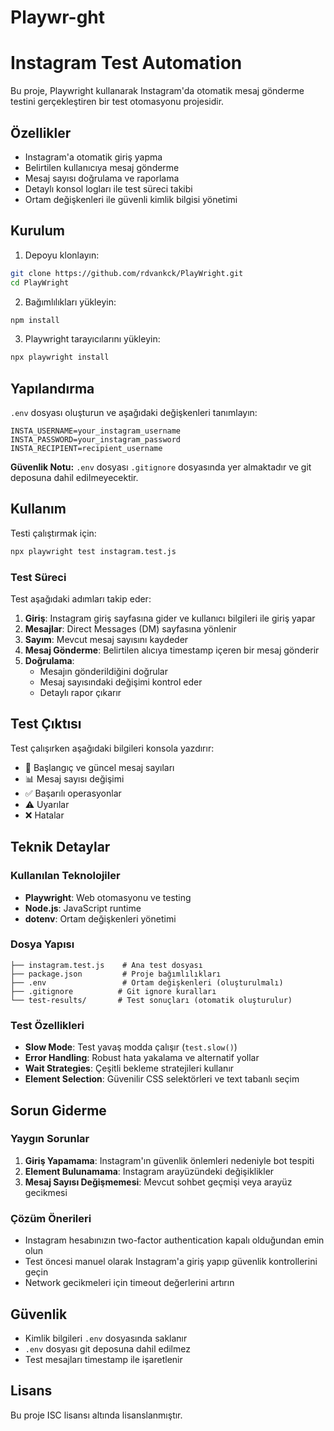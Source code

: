 ﻿# Playwr-ght

# Instagram Test Automation

Bu proje, Playwright kullanarak Instagram'da otomatik mesaj gönderme testini gerçekleştiren bir test otomasyonu projesidir.

## Özellikler

- Instagram'a otomatik giriş yapma
- Belirtilen kullanıcıya mesaj gönderme
- Mesaj sayısı doğrulama ve raporlama
- Detaylı konsol logları ile test süreci takibi
- Ortam değişkenleri ile güvenli kimlik bilgisi yönetimi

## Kurulum

1. Depoyu klonlayın:
```bash
git clone https://github.com/rdvankck/PlayWright.git
cd PlayWright
```

2. Bağımlılıkları yükleyin:
```bash
npm install
```

3. Playwright tarayıcılarını yükleyin:
```bash
npx playwright install
```

## Yapılandırma

`.env` dosyası oluşturun ve aşağıdaki değişkenleri tanımlayın:

```env
INSTA_USERNAME=your_instagram_username
INSTA_PASSWORD=your_instagram_password
INSTA_RECIPIENT=recipient_username
```

**Güvenlik Notu:** `.env` dosyası `.gitignore` dosyasında yer almaktadır ve git deposuna dahil edilmeyecektir.

## Kullanım

Testi çalıştırmak için:

```bash
npx playwright test instagram.test.js
```

### Test Süreci

Test aşağıdaki adımları takip eder:

1. **Giriş**: Instagram giriş sayfasına gider ve kullanıcı bilgileri ile giriş yapar
2. **Mesajlar**: Direct Messages (DM) sayfasına yönlenir
3. **Sayım**: Mevcut mesaj sayısını kaydeder
4. **Mesaj Gönderme**: Belirtilen alıcıya timestamp içeren bir mesaj gönderir
5. **Doğrulama**: 
   - Mesajın gönderildiğini doğrular
   - Mesaj sayısındaki değişimi kontrol eder
   - Detaylı rapor çıkarır

## Test Çıktısı

Test çalışırken aşağıdaki bilgileri konsola yazdırır:

- 📨 Başlangıç ve güncel mesaj sayıları
- 📊 Mesaj sayısı değişimi
- ✅ Başarılı operasyonlar
- ⚠️ Uyarılar
- ❌ Hatalar

## Teknik Detaylar

### Kullanılan Teknolojiler

- **Playwright**: Web otomasyonu ve testing
- **Node.js**: JavaScript runtime
- **dotenv**: Ortam değişkenleri yönetimi

### Dosya Yapısı

```
├── instagram.test.js    # Ana test dosyası
├── package.json         # Proje bağımlılıkları
├── .env                 # Ortam değişkenleri (oluşturulmalı)
├── .gitignore          # Git ignore kuralları
└── test-results/       # Test sonuçları (otomatik oluşturulur)
```

### Test Özellikleri

- **Slow Mode**: Test yavaş modda çalışır (`test.slow()`)
- **Error Handling**: Robust hata yakalama ve alternatif yollar
- **Wait Strategies**: Çeşitli bekleme stratejileri kullanır
- **Element Selection**: Güvenilir CSS selektörleri ve text tabanlı seçim

## Sorun Giderme

### Yaygın Sorunlar

1. **Giriş Yapamama**: Instagram'ın güvenlik önlemleri nedeniyle bot tespiti
2. **Element Bulunamama**: Instagram arayüzündeki değişiklikler
3. **Mesaj Sayısı Değişmemesi**: Mevcut sohbet geçmişi veya arayüz gecikmesi

### Çözüm Önerileri

- Instagram hesabınızın two-factor authentication kapalı olduğundan emin olun
- Test öncesi manuel olarak Instagram'a giriş yapıp güvenlik kontrollerini geçin
- Network gecikmeleri için timeout değerlerini artırın

## Güvenlik

- Kimlik bilgileri `.env` dosyasında saklanır
- `.env` dosyası git deposuna dahil edilmez
- Test mesajları timestamp ile işaretlenir

## Lisans

Bu proje ISC lisansı altında lisanslanmıştır.
